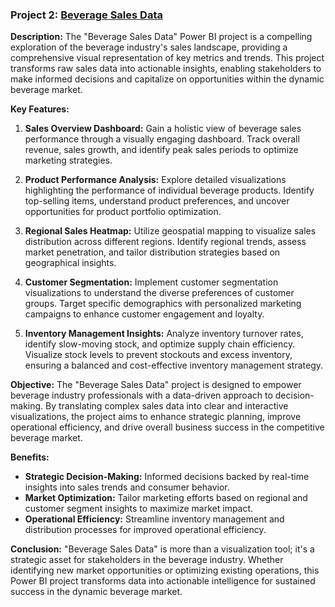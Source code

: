 ### Project 2: [Beverage Sales Data](https://github.com/OLUJUWON-OMOTOBA/Project-2/blob/main/Beverage%20Data%20(1).pbix)

**Description:**
The "Beverage Sales Data" Power BI project is a compelling exploration of the beverage industry's sales landscape, providing a comprehensive visual representation of key metrics and trends. This project transforms raw sales data into actionable insights, enabling stakeholders to make informed decisions and capitalize on opportunities within the dynamic beverage market.

**Key Features:**

1. **Sales Overview Dashboard:**
   Gain a holistic view of beverage sales performance through a visually engaging dashboard. Track overall revenue, sales growth, and identify peak sales periods to optimize marketing strategies.

2. **Product Performance Analysis:**
   Explore detailed visualizations highlighting the performance of individual beverage products. Identify top-selling items, understand product preferences, and uncover opportunities for product portfolio optimization.

3. **Regional Sales Heatmap:**
   Utilize geospatial mapping to visualize sales distribution across different regions. Identify regional trends, assess market penetration, and tailor distribution strategies based on geographical insights.

4. **Customer Segmentation:**
   Implement customer segmentation visualizations to understand the diverse preferences of customer groups. Target specific demographics with personalized marketing campaigns to enhance customer engagement and loyalty.

5. **Inventory Management Insights:**
   Analyze inventory turnover rates, identify slow-moving stock, and optimize supply chain efficiency. Visualize stock levels to prevent stockouts and excess inventory, ensuring a balanced and cost-effective inventory management strategy.

**Objective:**
The "Beverage Sales Data" project is designed to empower beverage industry professionals with a data-driven approach to decision-making. By translating complex sales data into clear and interactive visualizations, the project aims to enhance strategic planning, improve operational efficiency, and drive overall business success in the competitive beverage market.

**Benefits:**
- **Strategic Decision-Making:** Informed decisions backed by real-time insights into sales trends and consumer behavior.
- **Market Optimization:** Tailor marketing efforts based on regional and customer segment insights to maximize market impact.
- **Operational Efficiency:** Streamline inventory management and distribution processes for improved operational efficiency.

**Conclusion:**
"Beverage Sales Data" is more than a visualization tool; it's a strategic asset for stakeholders in the beverage industry. Whether identifying new market opportunities or optimizing existing operations, this Power BI project transforms data into actionable intelligence for sustained success in the dynamic beverage market.
